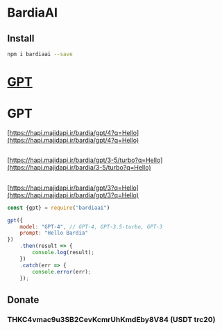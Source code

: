 # BardiaAI

## Install

```bash
npm i bardiaai --save
```

# [GPT](#GPT)

# GPT

[https://hapi.majidapi.ir/bardia/gpt/4?q=Hello](https://hapi.majidapi.ir/bardia/gpt/4?q=Hello)

##

[https://hapi.majidapi.ir/bardia/gpt/3-5/turbo?q=Hello](https://hapi.majidapi.ir/bardia/3-5/turbo?q=Hello)

##

[https://hapi.majidapi.ir/bardia/gpt/3?q=Hello](https://hapi.majidapi.ir/bardia/gpt/3?q=Hello)

```javascript
const {gpt} = require("bardiaai")

gpt({
    model: "GPT-4", // GPT-4, GPT-3.5-turbo, GPT-3
    prompt: "Hello Bardia"
})
    .then(result => {
        console.log(result);
    })
    .catch(err => {
        console.error(err);
    });
```

## Donate

### THKC4vmac9u3SB2CevKcmrUhKmdEby8V84 (USDT trc20)